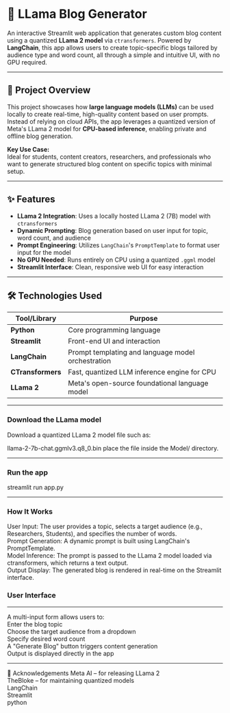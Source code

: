 # 🦙 LLama Blog Generator

An interactive Streamlit web application that generates custom blog content using a quantized **LLama 2 model** via `ctransformers`. Powered by **LangChain**, this app allows users to create topic-specific blogs tailored by audience type and word count, all through a simple and intuitive UI, with no GPU required.

---

## 📌 Project Overview

This project showcases how **large language models (LLMs)** can be used locally to create real-time, high-quality content based on user prompts. Instead of relying on cloud APIs, the app leverages a quantized version of Meta's LLama 2 model for **CPU-based inference**, enabling private and offline blog generation.

**Key Use Case:**  
Ideal for students, content creators, researchers, and professionals who want to generate structured blog content on specific topics with minimal setup.

---

## ✨ Features

- **LLama 2 Integration**: Uses a locally hosted LLama 2 (7B) model with `ctransformers`
- **Dynamic Prompting**: Blog generation based on user input for topic, word count, and audience
- **Prompt Engineering**: Utilizes `LangChain`'s `PromptTemplate` to format user input for the model
- **No GPU Needed**: Runs entirely on CPU using a quantized `.ggml` model
- **Streamlit Interface**: Clean, responsive web UI for easy interaction

---

## 🛠️ Technologies Used

| Tool/Library     | Purpose                                         |
|------------------|-------------------------------------------------|
| **Python**       | Core programming language                       |
| **Streamlit**    | Front-end UI and interaction                    |
| **LangChain**    | Prompt templating and language model orchestration |
| **CTransformers**| Fast, quantized LLM inference engine for CPU    |
| **LLama 2**      | Meta's open-source foundational language model  |

---
### Download the LLama model
Download a quantized LLama 2 model file such as:

llama-2-7b-chat.ggmlv3.q8_0.bin
place the file inside the Model/ directory.

---
### Run the app
streamlit run app.py

---
### How It Works
User Input: The user provides a topic, selects a target audience (e.g., Researchers, Students), and specifies the number of words.   
Prompt Generation: A dynamic prompt is built using LangChain's PromptTemplate.   
Model Inference: The prompt is passed to the LLama 2 model loaded via ctransformers, which returns a text output.   
Output Display: The generated blog is rendered in real-time on the Streamlit interface.


### User Interface
---
A multi-input form allows users to:  
Enter the blog topic   
Choose the target audience from a dropdown   
Specify desired word count   
A "Generate Blog" button triggers content generation   
Output is displayed directly in the app

---
🙌 Acknowledgements
Meta AI – for releasing LLama 2   
TheBloke – for maintaining quantized models   
LangChain   
Streamlit   
python   
